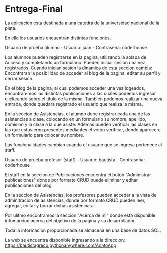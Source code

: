 # Entrega-Final


La aplicacion esta destinada a una catedra de la universidad nacional de la plata.

En ella los usuarios encuentran distintas funciones.

Usuario de prueba alumno - Usuario: juan - Contraseña: coderhouse

Los alumnos pueden registrarse en la pagina, utilizando la solapa de Acceso y completando un formulario.
Pueden iniciar sesion una vez registrados.
Cuando inician sesion la dinamica de esta seccion cambia: Encontraran la posibilidad de acceder al blog de la pagina, editar su perfil y cerrar sesion.

En el blog de la pagina, al cual podemos acceder una vez logeados, encontraremos las distintas publicaciones a las cuales podemos ingresar clickeando sobre el titulo de la misma. Tambien podemos realizar una nueva entrada, donde quedara registrado el usuario que realiza la misma.

En la seccion de Asistencias, el alumno debe registrar cada una de las asistencias a clase, colocando en un formulario su nombre, apellido, comision y la clase a la que asiste. 
Ademas pueden verificar las clases en las que estuvieron presentes mediantes el voton verificar, donde aparecera un formulario para colocar su nombre.

Las funcionalidades cambian cuando el usuario que se ingresa pertenece al staff.

Usuario de prueba profesor (staff) - Usuario: bautista - Contraseña: coderhouse

El staff en la seccion de Publicaciones encuentra el boton "Administrar publicaciones" donde por formato CRUD puede eliminar y editar publicaciones del blog.

En la seccion de Asistencias, los profesores pueden acceder a la vista de adminitracion de asistencias, donde por formato CRUD pueden leer, agregar, editar y borrar dichas asistencias.

Por ulitmo encontramos la seccion "Acerca de mi" donde esta disponible infomarcion acerca del objetivo de la pagina y su desarrollador.

Toda la informacion proporcionada se almacena en una base de datos SQL.

La web se encuentra disponible ingresando a la direccion: https://bautistagreco.pythonanywhere.com/AnatoApp


